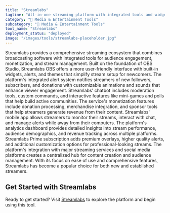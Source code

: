 ```yaml
---
title: "Streamlabs"
tagline: "All-in-one streaming platform with integrated tools and widgets"
category: "🎵 Media & Entertainment Tools"
subcategory: "🎵 Media & Entertainment Tools"
tool_name: "Streamlabs"
deployment_status: "deployed"
image: "/images/tools/streamlabs-placeholder.jpg"
---
```

Streamlabs provides a comprehensive streaming ecosystem that combines broadcasting software with integrated tools for audience engagement, monetization, and stream management. Built on the foundation of OBS Studio, Streamlabs OBS offers a more user-friendly interface with built-in widgets, alerts, and themes that simplify stream setup for newcomers. The platform's integrated alert system notifies streamers of new followers, subscribers, and donations with customizable animations and sounds that enhance viewer engagement. Streamlabs' chatbot includes moderation tools, custom commands, and interactive features like mini-games and polls that help build active communities. The service's monetization features include donation processing, merchandise integration, and sponsor tools that help streamers generate revenue from their content. Streamlabs' mobile app allows streamers to monitor their streams, interact with chat, and manage alerts while away from their computers. The platform's analytics dashboard provides detailed insights into stream performance, audience demographics, and revenue tracking across multiple platforms. Streamlabs Prime subscription adds premium overlays, higher quality alerts, and additional customization options for professional-looking streams. The platform's integration with major streaming services and social media platforms creates a centralized hub for content creation and audience management. With its focus on ease of use and comprehensive features, Streamlabs has become a popular choice for both new and established streamers.

## Get Started with Streamlabs

Ready to get started? Visit [Streamlabs](https://streamlabs.com) to explore the platform and begin using this tool.
